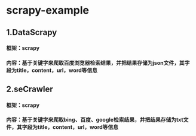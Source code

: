 ﻿# scrapy-example
## 1.DataScrapy
#### 框架：scrapy
#### 内容：基于关键字来爬取百度浏览器检索结果，并把结果存储为json文件，其字段为title，content，url，word等信息
## 2.seCrawler
#### 框架：scrapy
#### 内容：基于关键字来爬取bing、百度、google检索结果，并把结果存储为txt文件，其字段为title，content，url，word等信息
